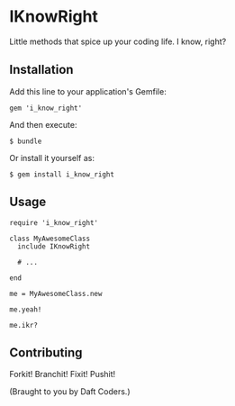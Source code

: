 # IKnowRight

Little methods that spice up your coding life. I know, right?

## Installation

Add this line to your application's Gemfile:

    gem 'i_know_right'

And then execute:

    $ bundle

Or install it yourself as:

    $ gem install i_know_right

## Usage

    require 'i_know_right'

    class MyAwesomeClass
      include IKnowRight

      # ...

    end

    me = MyAwesomeClass.new
    
    me.yeah!

    me.ikr?

## Contributing

Forkit! Branchit! Fixit! Pushit!

(Braught to you by Daft Coders.)

